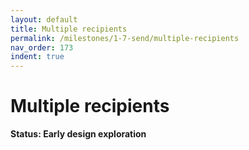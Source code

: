 ```yaml
---
layout: default
title: Multiple recipients
permalink: /milestones/1-7-send/multiple-recipients
nav_order: 173
indent: true
---
```


# Multiple recipients

**Status: Early design exploration**

